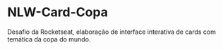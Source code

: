 # NLW-Card-Copa
Desafio da Rocketseat, elaboração de interface interativa de cards com temática da copa do mundo.
